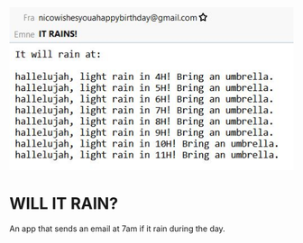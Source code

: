 ![WILL IT RAIN?](rain.jpg "WILL IT RAIN?")
# WILL IT RAIN?
An app that sends an email at 7am if it rain during the day.
